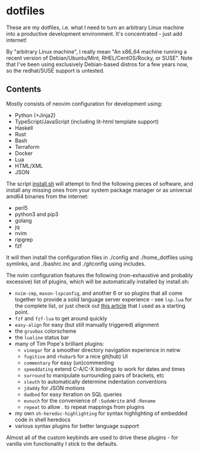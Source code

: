# dotfiles

These are my dotfiles, i.e. what I need to turn an arbitrary Linux machine into
a productive development environment. It's concentrated - just add internet!

By "arbitrary Linux machine", I really mean "An x86\_64 machine running a
recent version of Debian/Ubuntu/Mint, RHEL/CentOS/Rocky, or SUSE". Note that
I've been using exclusively Debian-based distros for a few years now, so the
redhat/SUSE support is untested.

## Contents

Mostly consists of neovim configuration for development using:

- Python (+Jinja2)
- TypeScript/JavaScript (including lit-html template support)
- Haskell
- Rust
- Bash
- Terraform
- Docker
- Lua
- HTML/XML
- JSON

The script [install.sh](install.sh) will attempt to find the following pieces of
software, and install any missing ones from your system package manager or as
universal amd64 binaries from the internet:

- perl5
- python3 and pip3
- golang
- jq
- nvim
- ripgrep
- fzf

It will then install the configuration files in ./config and ./home_dotfiles
using symlinks, and ./bashrc.inc and ./gitconfig using includes.

The nvim configuration features the following (non-exhaustive and probably
excessive) list of plugins, which will be automatically installed by
install.sh:

- `nvim-cmp`, `mason-lspconfig`, and another 6 or so plugins that all come
  together to provide a solid language server experience - see `lsp.lua` for
  the complete list, or just check out [this
  article](https://lsp-zero.netlify.app/v3.x/blog/theprimeagens-config-from-2022.html)
  that I used as a starting point.
- `fzf` and `fzf-lua` to get around quickly
- `easy-align` for easy (but still manually triggered) alignment
- the `gruvbox` colorscheme
- the `lualine` status bar
- many of Tim Pope's brilliant plugins:
  - `vinegar` for a smoother directory navigation experience in netrw
  - `fugitive` and `rhubarb` for a nice git(hub) UI
  - `commentary` for easy (un)commenting
  - `speeddating` extend C-A/C-X bindings to work for dates and times
  - `surround` to manipulate surrounding pairs of brackets, etc
  - `sleuth` to automatically determine indentation conventions
  - `jdaddy` for JSON motions
  - `dadbod` for easy iteration on SQL queries
  - `eunuch` for the convenience of `:SudoWrite` and `:Rename`
  - `repeat` to allow . to repeat mappings from plugins
- my own `sh-heredoc-highlighting` for syntax highlighting of embedded code in
  shell heredocs
- various syntax plugins for better language support

Almost all of the custom keybinds are used to drive these plugins - for vanilla
vim functionality I stick to the defaults.
